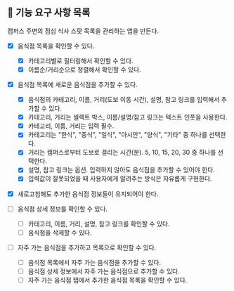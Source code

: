 ## 🎯 기능 요구 사항 목록

캠퍼스 주변의 점심 식사 스팟 목록을 관리하는 앱을 만든다.

- [x] 음식점 목록을 확인할 수 있다.

  - [x] 카테고리별로 필터링해서 확인할 수 있다.
  - [x] 이름순/거리순으로 정렬해서 확인할 수 있다.

- [x] 음식점 목록에 새로운 음식점을 추가할 수 있다.
  - [x] 음식점의 카테고리, 이름, 거리(도보 이동 시간), 설명, 참고 링크를 입력해서 추가할 수 있다.
  - [x] 카테고리, 거리는 셀렉트 박스, 이름/설명/참고 링크는 텍스트 인풋을 사용한다.
  - [x] 카테고리, 이름, 거리는 입력 필수.
  - [x] 카테고리는 "한식", "중식", "일식", "아시안", "양식", "기타" 중 하나를 선택한다.
  - [x] 거리는 캠퍼스로부터 도보로 걸리는 시간(분). 5, 10, 15, 20, 30 중 하나를 선택한다.
  - [x] 설명, 참고 링크는 옵션. 입력하지 않아도 음식점을 추가할 수 있어야 한다.
  - [x] 입력값이 잘못되었을 때 사용자에게 알려주는 방식은 자유롭게 구현한다.
- [x] 새로고침해도 추가한 음식점 정보들이 유지되어야 한다.

- [ ] 음식점 상세 정보를 확인할 수 있다.

  - [ ] 카테고리, 이름, 거리, 설명, 참고 링크를 확인할 수 있다.
  - [ ] 음식점을 삭제할 수 있다.

- [ ] 자주 가는 음식점을 추가하고 목록으로 확인할 수 있다.
  - [ ] 음식점 목록에서 자주 가는 음식점을 추가할 수 있다.
  - [ ] 음식점 상세 정보에서 자주 가는 음식점으로 추가할 수 있다.
  - [ ] 자주 가는 음식점 탭에서 추가한 음식점 목록을 확인할 수 있다.
